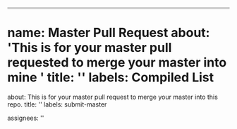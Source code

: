 ---
name: Master Pull Request
about: 'This is for your master pull requested to merge your master into mine '
title: ''
labels: Compiled List
=======
about: This is for your master pull request to merge your master into this repo.
title: ''
labels: submit-master

assignees: ''